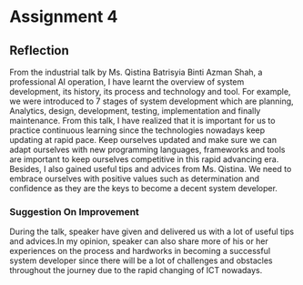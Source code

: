 # Assignment 4 
## Reflection
From the industrial talk by Ms. Qistina Batrisyia Binti Azman Shah, a professional AI operation, I have learnt the overview of system development, its history, its process and technology and tool. For example, we were introduced to 7 stages of system development which are planning, Analytics, design, development, testing, implementation and finally maintenance. From this talk, I have realized that it is important for us to practice continuous learning since the technologies nowadays keep updating at rapid pace. Keep ourselves updated and make sure we can adapt ourselves with new programming languages, frameworks and tools are important to keep ourselves competitive in this rapid advancing era. Besides, I also gained useful tips and advices from Ms. Qistina. We need to embrace ourselves with positive values such as determination and confidence as they are the keys to become a decent system developer.
### Suggestion On Improvement
During the talk, speaker have given and delivered us with a lot of useful tips and advices.In my opinion, speaker can also share more of his or her experiences on the process and hardworks in becoming a successful system developer since there will be a lot of challenges and obstacles throughout the journey due to the rapid changing of ICT nowadays.

